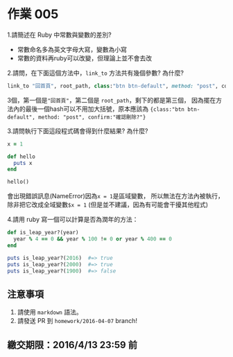 # 作業 005

1.請簡述在 Ruby 中常數與變數的差別?

* 常數命名多為英文字母大寫，變數為小寫
* 常數的資料再ruby可以改變，但理論上並不會去改


2.請問，在下面這個方法中，`link_to` 方法共有幾個參數? 為什麼?

```ruby
link_to "回首頁", root_path, class:"btn btn-default", method: "post", confirm:"確認刪除?"
```

3個，第一個是`"回首頁"`，第二個是 `root_path`，剩下的都是第三個，
因為擺在方法內的最後一個hash可以不用加大括號，原本應該為
`{class:"btn btn-default", method: "post", confirm:"確認刪除?"}`


3.請問執行下面這段程式碼會得到什麼結果? 為什麼?

```ruby
x = 1

def hello
  puts x
end

hello()
```

會出現錯誤訊息(NameError)因為`x = 1`是區域變數，
所以無法在方法內被執行，除非把它改成全域變數`$x = 1`
(但是並不建議，因為有可能會干擾其他程式)


4.請用 ruby 寫一個可以計算是否為潤年的方法：

```ruby
def is_leap_year?(year)
  year % 4 == 0 && year % 100 != 0 or year % 400 == 0
end

puts is_leap_year?(2016)  #=> true
puts is_leap_year?(2000)  #=> true
puts is_leap_year?(1900)  #=> false
```


## 注意事項

1. 請使用 `markdown` 語法。
2. 請發送 PR 到 `homework/2016-04-07` branch!

## 繳交期限：2016/4/13 23:59 前
